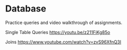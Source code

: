 # Database
Practice queries and video walkthrough of assignments.

Single Table Queries
https://youtu.be/z211FiKg85o

Joins
https://www.youtube.com/watch?v=zvS96XfnQ3I
